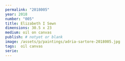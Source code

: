 ```yaml
---
permalink: "2018005"
year: 2018
number: "005"
title: Elizabeth I Sewn
dimensions: 30.5 x 23
medium: oil on canvas
publish: # notyet or blank
image: /assets/p/paintings/adria-sartore-2018005.jpg
tags:  oil canvas
serie:
---
```

